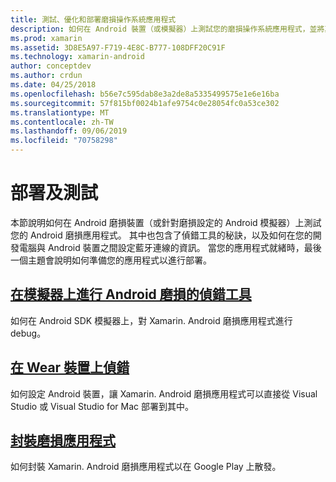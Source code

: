 ```yaml
---
title: 測試、優化和部署磨損操作系統應用程式
description: 如何在 Android 裝置（或模擬器）上測試您的磨損操作系統應用程式，並將其準備好進行部署。
ms.prod: xamarin
ms.assetid: 3D8E5A97-F719-4E8C-B777-108DFF20C91F
ms.technology: xamarin-android
author: conceptdev
ms.author: crdun
ms.date: 04/25/2018
ms.openlocfilehash: b56e7c595dab8e3a2de8a5335499575e1e6e16ba
ms.sourcegitcommit: 57f815bf0024b1afe9754c0e28054fc0a53ce302
ms.translationtype: MT
ms.contentlocale: zh-TW
ms.lasthandoff: 09/06/2019
ms.locfileid: "70758298"
---
```

# <a name="deployment-and-testing"></a>部署及測試

本節說明如何在 Android 磨損裝置（或針對磨損設定的 Android 模擬器）上測試您的 Android 磨損應用程式。 其中也包含了偵錯工具的秘訣，以及如何在您的開發電腦與 Android 裝置之間設定藍牙連線的資訊。
當您的應用程式就緒時，最後一個主題會說明如何準備您的應用程式以進行部署。

## <a name="debug-android-wear-on-an-emulatorandroidweardeploy-testdebug-on-emulatormd"></a>[在模擬器上進行 Android 磨損的偵錯工具](~/android/wear/deploy-test/debug-on-emulator.md)

如何在 Android SDK 模擬器上，對 Xamarin. Android 磨損應用程式進行 debug。

## <a name="debug-on-a-wear-deviceandroidweardeploy-testdebug-on-devicemd"></a>[在 Wear 裝置上偵錯](~/android/wear/deploy-test/debug-on-device.md)

如何設定 Android 裝置，讓 Xamarin. Android 磨損應用程式可以直接從 Visual Studio 或 Visual Studio for Mac 部署到其中。

## <a name="packaging-wear-appsandroidweardeploy-testpackagingmd"></a>[封裝磨損應用程式](~/android/wear/deploy-test/packaging.md)

如何封裝 Xamarin. Android 磨損應用程式以在 Google Play 上散發。
